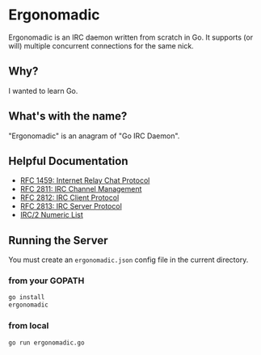 # Ergonomadic

Ergonomadic is an IRC daemon written from scratch in Go. It supports (or will)
multiple concurrent connections for the same nick.

## Why?

I wanted to learn Go.

## What's with the name?

"Ergonomadic" is an anagram of "Go IRC Daemon".

## Helpful Documentation

- [RFC 1459: Internet Relay Chat Protocol](http://tools.ietf.org/html/rfc1459)
- [RFC 2811: IRC Channel Management](http://tools.ietf.org/html/rfc2811)
- [RFC 2812: IRC Client Protocol](http://tools.ietf.org/html/rfc2812)
- [RFC 2813: IRC Server Protocol](http://tools.ietf.org/html/rfc2813)
- [IRC/2 Numeric List](https://www.alien.net.au/irc/irc2numerics.html)

## Running the Server

You must create an `ergonomadic.json` config file in the current directory.

### from your GOPATH

```sh
go install
ergonomadic
```

### from local
```sh
go run ergonomadic.go
```
